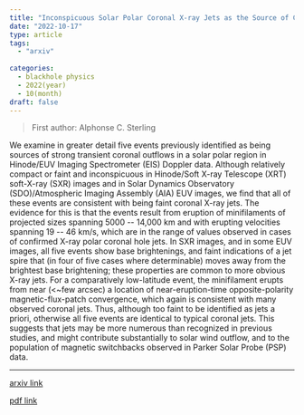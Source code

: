 ```yaml
---
title: "Inconspicuous Solar Polar Coronal X-ray Jets as the Source of Conspicuous Hinode/EUV Imaging Spectrometer (EIS) Doppler Outflows"
date: "2022-10-17"
type: article
tags:
  - "arxiv"
  
categories:
  - blackhole physics
  - 2022(year)
  - 10(month)
draft: false
---
```

> First author: Alphonse C. Sterling

 We examine in greater detail five events previously identified as being
sources of strong transient coronal outflows in a solar polar region in
Hinode/EUV Imaging Spectrometer (EIS) Doppler data. Although relatively compact
or faint and inconspicuous in Hinode/Soft X-ray Telescope (XRT) soft-X-ray
(SXR) images and in Solar Dynamics Observatory (SDO)/Atmospheric Imaging
Assembly (AIA) EUV images, we find that all of these events are consistent with
being faint coronal X-ray jets. The evidence for this is that the events result
from eruption of minifilaments of projected sizes spanning 5000 -- 14,000 km
and with erupting velocities spanning 19 -- 46 km/s, which are in the range of
values observed in cases of confirmed X-ray polar coronal hole jets. In SXR
images, and in some EUV images, all five events show base brightenings, and
faint indications of a jet spire that (in four of five cases where
determinable) moves away from the brightest base brightening; these properties
are common to more obvious X-ray jets. For a comparatively low-latitude event,
the minifilament erupts from near (<~few arcsec) a location of
near-eruption-time opposite-polarity magnetic-flux-patch convergence, which
again is consistent with many observed coronal jets. Thus, although too faint
to be identified as jets a priori, otherwise all five events are identical to
typical coronal jets. This suggests that jets may be more numerous than
recognized in previous studies, and might contribute substantially to solar
wind outflow, and to the population of magnetic switchbacks observed in Parker
Solar Probe (PSP) data.

---
[arxiv link](http://arxiv.org/abs/2210.09233v1)

[pdf link](http://arxiv.org/pdf/2210.09233v1)